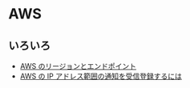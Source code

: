 # AWS
## いろいろ
- [AWS のリージョンとエンドポイント](https://docs.aws.amazon.com/ja_jp/general/latest/gr/rande.html)
- [AWS の IP アドレス範囲の通知を受信登録するには](https://docs.aws.amazon.com/ja_jp/general/latest/gr/aws-ip-ranges.html)